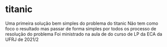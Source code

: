 # titanic
Uma primeira solução bem simples do problema do titanic
Não tem como foco o resultado mas passar de forma simples por todos os processo de resolução do problema
Foi ministrado na aula de do curso de LP da ECA da UFRJ de 2021/2
